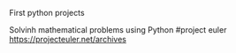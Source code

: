 First python projects

Solvinh mathematical problems using Python
#project euler https://projecteuler.net/archives
